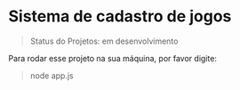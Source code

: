 <h1>Sistema de cadastro de jogos</h1>

>Status do Projetos: em desenvolvimento

Para rodar esse projeto na sua máquina, por favor digite:

>node app.js
